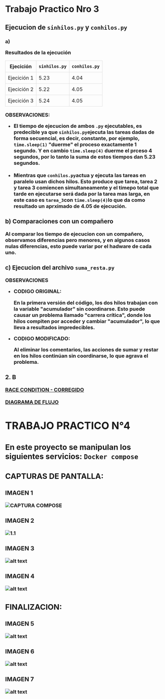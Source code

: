 
# Trabajo Practico Nro 3

<div style= "font-family: Arial, sans-serif, line-height: 1.6">

<h2>Ejecucion de <code>sinhilos.py</code> y <code>conhilos.py</code></h2>

<h3> a) 
<p> Resultados de la ejecución </p>

<table style= "border-collapse: collapse; width: 100%; text-algin: left;">

<thead>
<tr>
    <th style="border:1px solid #dddddd; padding :8px;"> Ejecición</th>
    <th style="border:1px solid #dddddd; padding :8px;"><code>sinhilos.py</code></th>
    <th style="border:1px solid #dddddd; padding :8px;"> <code>conhilos.py</code></th>
</tr>
</thead>
<tbody>
    <tr>
        <td style="border:1px solid #dddddd; padding :8px;"> Ejecición 1</td>
        <td style="border:1px solid #dddddd; padding :8px;">5.23 </td>
        <td style="border:1px solid #dddddd; padding :8px;"> 4.04</td>
    </tr>
    <tr>
            <td style="border:1px solid #dddddd; padding :8px;"> Ejecición 2</td>
            <td style="border:1px solid #dddddd; padding :8px;"> 5.22</td>
            <td style="border:1px solid #dddddd; padding :8px;"> 4.05</td>
    </tr>
    <tr>
            <td style="border:1px solid #dddddd; padding :8px;"> Ejecición 3</td>
            <td style="border:1px solid #dddddd; padding :8px;"> 5.24</td>
            <td style="border:1px solid #dddddd; padding :8px;"> 4.05</td>
    </tr>
    </tbody>
    </table>

<p><strong>OBSERVACIONES:</strong</p>

<ul>
    <li>El tiempo de ejecucion de ambos <code>.py</code> ejecutables, es predecible ya que <code>sinhilos.py</code>ejecuta las tareas dadas de forma secuencial, es decir, constante, por ejemplo, <code>time.sleep(1)</code> "duerme" el proceso exactamente 1 segundo. Y en cambio <code>time.sleep(4)</code> duerme el prceso 4 segundos, por lo tanto la suma de estos tiempos dan 5.23 segundos.</li>
    <br>
    <li>Mientras que <code>conhilos.py</code>actua y ejecuta las tareas en paralelo usan dichos hilos. Esto produce que tarea, tarea 2 y tarea 3 comiencen simultaneamente y el timepo total que tarde en ejecutarse será dada por la tarea mas larga, en este caso es <code>tarea_3</code>con <code>time.sleep(4)</code>lo que da como resultado un aprximado de 4.05 de ejecución.</li>
</ul>

<h3>b) Comparaciones con un compañero</h3>

<p>Al comparar los tiempo de ejecucion con un compañero, observamos diferencias pero menores, y en algunos casos nulas diferencias, esto puede variar por el hadware de cada uno.</p>

<h3>c) Ejecucion del archivo <code>suma_resta.py</code></h3>
<p><strong>OBSERVACIONES</strong></p>
<ul>
    <li>
    <p>CODIGO ORIGINAL: </p>
    En la primera versión del código, los dos hilos trabajan con la variable "acumulador" sin coordinarse. Esto puede causar un problema llamado "carrera crítica", donde los hilos compiten por acceder y cambiar "acumulador", lo que lleva a resultados impredecibles.
    </li>
    <li><p>CODIGO MODIFICADO:</p>
    Al eliminar los comentarios, las acciones de sumar y restar en los hilos continúan sin coordinarse, lo que agrava el problema.
    </li>
</ul>

<h3>2. B</h3>

<a href="./TP3/raceccondition.c">RACE CONDITION - CORREGIDO </a>
<br>
<br>
<a href="./TP3/diagrama-flujo.jpeg"> DIAGRAMA DE FLUJO </a>


# TRABAJO PRACTICO N°4

<h2>En este proyecto se manipulan los siguientes servicios: <code>Docker compose</code></h2>

## CAPTURAS DE PANTALLA: 

### IMAGEN 1
![CAPTURA COMPOSE](screnshots/CAPTURA-COMPOSE-1.1.png)

### IMAGEN 2
![1.1](screnshots/CAPTURA-COMPOSE.png)

### IMAGEN 3
![alt text](screnshots/CAPTURA-HOLAMUNDO.png)

### IMAGEN 4
![alt text](screnshots/CAPTURA-PHPMYADMIN.png)

## FINALIZACION: 

### IMAGEN 5
![alt text](screnshots/CAPTURA-CLONE_MV.png)

### IMAGEN 6
![alt text](screnshots/CAPTURA-MODIFICACION.png)

### IMAGEN 7
![alt text](screnshots/CAPTURA-FINALIZACION.png)
